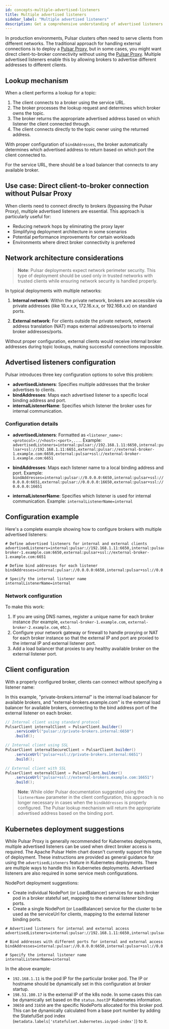 ```yaml
---
id: concepts-multiple-advertised-listeners
title: Multiple advertised listeners
sidebar_label: "Multiple advertised listeners"
description: Get a comprehensive understanding of advertised listeners in Pulsar.
---
```


In production environments, Pulsar clusters often need to serve clients from different networks. The traditional approach for handling external connections is to deploy a [Pulsar Proxy](administration-proxy.md), but in some cases, you might want direct client-to-broker connectivity without using the [Pulsar Proxy](administration-proxy.md). Multiple advertised listeners enable this by allowing brokers to advertise different addresses to different clients.

## Lookup mechanism

When a client performs a lookup for a topic:

1. The client connects to a broker using the service URL.
2. The broker processes the lookup request and determines which broker owns the topic.
3. The broker returns the appropriate advertised address based on which listener the client connected through.
4. The client connects directly to the topic owner using the returned address.

With proper configuration of `bindAddresses`, the broker automatically determines which advertised address to return based on which port the client connected to.

For the service URL, there should be a load balancer that connects to any available broker.

## Use case: Direct client-to-broker connection without Pulsar Proxy

When clients need to connect directly to brokers (bypassing the Pulsar Proxy), multiple advertised listeners are essential. This approach is particularly useful for:

- Reducing network hops by eliminating the proxy layer
- Simplifying deployment architecture in some scenarios
- Potential performance improvements for certain workloads
- Environments where direct broker connectivity is preferred

## Network architecture considerations

> **Note**: Pulsar deployments expect network perimeter security. This type of deployment should be used only in trusted networks with trusted clients while ensuring network security is handled properly.

In typical deployments with multiple networks:

1. **Internal network**: Within the private network, brokers are accessible via private addresses (like 10.x.x.x, 172.16.x.x, or 192.168.x.x) on standard ports.

2. **External network**: For clients outside the private network, network address translation (NAT) maps external addresses/ports to internal broker addresses/ports.

Without proper configuration, external clients would receive internal broker addresses during topic lookups, making successful connections impossible.

## Advertised listeners configuration

Pulsar introduces three key configuration options to solve this problem:

- **advertisedListeners**: Specifies multiple addresses that the broker advertises to clients.
- **bindAddresses**: Maps each advertised listener to a specific local binding address and port.
- **internalListenerName**: Specifies which listener the broker uses for internal communication.

### Configuration details

- **advertisedListeners**: Formatted as `<listener_name>:<protocol>://<host>:<port>,...`. Example:
  `advertisedListeners=internal:pulsar://192.168.1.11:6650,internal:pulsar+ssl://192.168.1.11:6651,external:pulsar://external-broker-1.example.com:6650,external:pulsar+ssl://external-broker-1.example.com:6651`

- **bindAddresses**: Maps each listener name to a local binding address and port. Example:
  `bindAddresses=internal:pulsar://0.0.0.0:6650,internal:pulsar+ssl://0.0.0.0:6651,external:pulsar://0.0.0.0:16650,external:pulsar+ssl://0.0.0.0:16651`

- **internalListenerName**: Specifies which listener is used for internal communication. Example:
  `internalListenerName=internal`

## Configuration example

Here's a complete example showing how to configure brokers with multiple advertised listeners:

```properties
# Define advertised listeners for internal and external clients
advertisedListeners=internal:pulsar://192.168.1.11:6650,internal:pulsar+ssl://192.168.1.11:6651,external:pulsar://external-broker-1.example.com:6650,external:pulsar+ssl://external-broker-1.example.com:6651

# Define bind addresses for each listener
bindAddresses=internal:pulsar://0.0.0.0:6650,internal:pulsar+ssl://0.0.0.0:6651,external:pulsar://0.0.0.0:16650,external:pulsar+ssl://0.0.0.0:16651

# Specify the internal listener name
internalListenerName=internal
```

### Network configuration

To make this work:

1. If you are using DNS names, register a unique name for each broker instance (for example, `external-broker-1.example.com`, `external-broker-2.example.com`, etc.).
2. Configure your network gateway or firewall to handle proxying or NAT for each broker instance so that the external IP and port are proxied to the internal IP and external listener port.
3. Add a load balancer that proxies to any healthy available broker on the external listener port.

## Client configuration

With a properly configured broker, clients can connect without specifying a listener name:

In this example, "private-brokers.internal" is the internal load balancer for available brokers, and "external-brokers.example.com" is the external load balancer for available brokers, connecting to the bind address port of the external listener on each broker.

```java
// Internal client using standard protocol
PulsarClient internalClient = PulsarClient.builder()
    .serviceUrl("pulsar://private-brokers.internal:6650")
    .build();

// Internal client using SSL
PulsarClient internalSecureClient = PulsarClient.builder()
    .serviceUrl("pulsar+ssl://private-brokers.internal:6651")
    .build();

// External client with SSL
PulsarClient externalClient = PulsarClient.builder()
    .serviceUrl("pulsar+ssl://external-brokers.example.com:16651")
    .build();
```

> **Note**: While older Pulsar documentation suggested using the `listenerName` parameter in the client configuration, this approach is no longer necessary in cases when the `bindAddresses` is properly configured. The Pulsar lookup mechanism will return the appropriate advertised address based on the binding port.

## Kubernetes deployment suggestions

While Pulsar Proxy is generally recommended for Kubernetes deployments, multiple advertised listeners can be used when direct broker access is required.
The Apache Pulsar Helm chart doesn't currently support this type of deployment. These instructions are provided as general guidance for using the `advertisedListeners` feature in Kubernetes deployments.
There are multiple ways to handle this in Kubernetes deployments. Advertised listeners are also required in some service mesh configurations.

NodePort deployment suggestions:

- Create individual NodePort (or LoadBalancer) services for each broker pod in a broker stateful set, mapping to the external listener binding ports.
- Create a single NodePort (or LoadBalancer) service for the cluster to be used as the serviceUrl for clients, mapping to the external listener binding ports.

```properties
# Advertised listeners for internal and external access
advertisedListeners=internal:pulsar://192.168.1.11:6650,internal:pulsar+ssl://192.168.1.11:6651,external:pulsar://198.51.100.17:30650,external:pulsar+ssl://198.51.100.17:31650

# Bind addresses with different ports for internal and external access
bindAddresses=internal:pulsar://0.0.0.0:6650,internal:pulsar+ssl://0.0.0.0:6651,external:pulsar+ssl://0.0.0.0:16651

# Specify the internal listener name
internalListenerName=internal
```

In the above example:

- `192.168.1.11` is the pod IP for the particular broker pod. The IP or hostname should be dynamically set in this configuration at broker startup.
- `198.51.100.17` is the external IP of the k8s node. In some cases this can be dynamically set based on the `status.hostIP` Kubernetes information.
- `30650` and `31650` are the specific NodePorts allocated for this broker pod. This can be dynamically calculated from a base port number by adding the StatefulSet pod index (`metadata.labels['statefulset.kubernetes.io/pod-index']`) to it.

